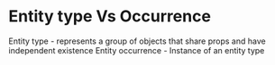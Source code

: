 # Entity type Vs Occurrence

Entity type - represents a group of objects that share props and have independent existence
Entity occurrence - Instance of an entity type
